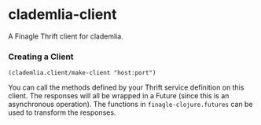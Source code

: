 # clademlia-client

A Finagle Thrift client for clademlia.


### Creating a Client

    (clademlia.client/make-client "host:port")


You can call the methods defined by your Thrift service definition on this client.
The responses will all be wrapped in a Future (since this is an asynchronous operation).
The functions in `finagle-clojure.futures` can be used to transform the responses.
